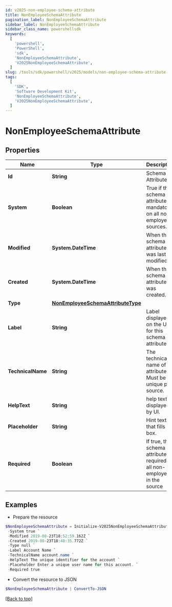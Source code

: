 ```yaml
---
id: v2025-non-employee-schema-attribute
title: NonEmployeeSchemaAttribute
pagination_label: NonEmployeeSchemaAttribute
sidebar_label: NonEmployeeSchemaAttribute
sidebar_class_name: powershellsdk
keywords:
  [
    'powershell',
    'PowerShell',
    'sdk',
    'NonEmployeeSchemaAttribute',
    'V2025NonEmployeeSchemaAttribute',
  ]
slug: /tools/sdk/powershell/v2025/models/non-employee-schema-attribute
tags:
  [
    'SDK',
    'Software Development Kit',
    'NonEmployeeSchemaAttribute',
    'V2025NonEmployeeSchemaAttribute',
  ]
---
```


# NonEmployeeSchemaAttribute

## Properties

| Name | Type | Description | Notes |
| --- | --- | --- | --- |
| **Id** | **String** | Schema Attribute Id | [optional] |
| **System** | **Boolean** | True if this schema attribute is mandatory on all non-employees sources. | [optional] [default to $false] |
| **Modified** | **System.DateTime** | When the schema attribute was last modified. | [optional] |
| **Created** | **System.DateTime** | When the schema attribute was created. | [optional] |
| **Type** | [**NonEmployeeSchemaAttributeType**](non-employee-schema-attribute-type) |  | [required] |
| **Label** | **String** | Label displayed on the UI for this schema attribute. | [required] |
| **TechnicalName** | **String** | The technical name of the attribute. Must be unique per source. | [required] |
| **HelpText** | **String** | help text displayed by UI. | [optional] |
| **Placeholder** | **String** | Hint text that fills UI box. | [optional] |
| **Required** | **Boolean** | If true, the schema attribute is required for all non-employees in the source | [optional] [default to $false] |

## Examples

- Prepare the resource

```powershell
$NonEmployeeSchemaAttribute = Initialize-V2025NonEmployeeSchemaAttribute  -Id ac110005-7156-1150-8171-5b292e3e0084 `
 -System true `
 -Modified 2019-08-23T18:52:59.162Z `
 -Created 2019-08-23T18:40:35.772Z `
 -Type null `
 -Label Account Name `
 -TechnicalName account.name `
 -HelpText The unique identifier for the account `
 -Placeholder Enter a unique user name for this account. `
 -Required true
```

- Convert the resource to JSON

```powershell
$NonEmployeeSchemaAttribute | ConvertTo-JSON
```

[[Back to top]](#)
